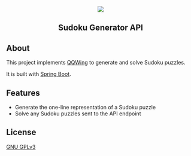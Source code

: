 <div align="center">
    <img src="https://uploads.guim.co.uk/2020/04/09/SU-4779_P_E.jpg">
    <h2>Sudoku Generator API</h2>
</div>

## About
This project implements [QQWing](https://github.com/stephenostermiller/qqwing) to generate and solve Sudoku puzzles.

It is built with [Spring Boot](https://spring.io/projects/spring-boot).

## Features
- Generate the one-line representation of a Sudoku puzzle
- Solve any Sudoku puzzles sent to the API endpoint

## License
[GNU GPLv3](https://choosealicense.com/licenses/gpl-3.0/)